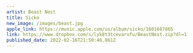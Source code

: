 ```yaml
---
artist: Beast Nest
title: Sicko
new_image: /images/beast.jpg
apple_link: https://music.apple.com/us/album/sicko/1601687865
link: https://www.dropbox.com/s/lyk8t3tcevarufu/BeastNest.zip?dl=1
published_date: 2022-02-16T21:50:46.861Z
---
```

